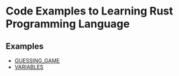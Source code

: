 # Code Examples to Learning Rust Programming Language

## Examples

- [GUESSING_GAME](./GUESSING_GAME/)
- [VARIABLES](./VARIABLES/)
